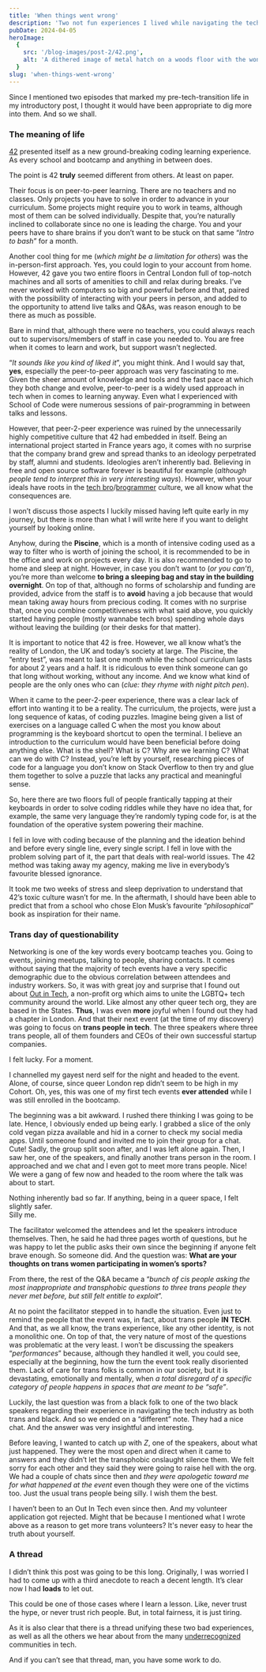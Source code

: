 ```yaml
---
title: 'When things went wrong'
description: 'Two not fun experiences I lived while navigating the tech world before entering the tech world.'
pubDate: 2024-04-05
heroImage:
  {
    src: '/blog-images/post-2/42.png',
    alt: 'A dithered image of metal hatch on a woods floor with the wonky graffiti of the number 42 on it',
  }
slug: 'when-things-went-wrong'
---
```


Since I mentioned two episodes that marked my pre-tech-transition life in my introductory post, I thought it would have been appropriate to dig more into them. And so we shall.

### The meaning of life

[42](https://42london.com/) presented itself as a new ground-breaking coding learning experience. As every school and bootcamp and anything in between does.

The point is 42 **truly** seemed different from others. At least on paper.

Their focus is on peer-to-peer learning. There are no teachers and no classes. Only projects you have to solve in order to advance in your curriculum. Some projects might require you to work in teams, although most of them can be solved individually. Despite that, you’re naturally inclined to collaborate since no one is leading the charge. You and your peers have to share brains if you don’t want to be stuck on that same “_Intro to bash_” for a month.

Another cool thing for me (_which might be a limitation for others_) was the in-person-first approach. Yes, you could login to your account from home. However, 42 gave you two entire floors in Central London full of top-notch machines and all sorts of amenities to chill and relax during breaks. I’ve never worked with computers so big and powerful before and that, paired with the possibility of interacting with your peers in person, and added to the opportunity to attend live talks and Q&As, was reason enough to be there as much as possible.

Bare in mind that, although there were no teachers, you could always reach out to supervisors/members of staff in case you needed to. You are free when it comes to learn and work, but support wasn’t neglected.

“_It sounds like you kind of liked it_”, you might think. And I would say that, **yes**, especially the peer-to-peer approach was very fascinating to me. Given the sheer amount of knowledge and tools and the fast pace at which they both change and evolve, peer-to-peer is a widely used approach in tech when in comes to learning anyway. Even what I experienced with School of Code were numerous sessions of pair-programming in between talks and lessons.

However, that peer-2-peer experience was ruined by the unnecessarily highly competitive culture that 42 had embedded in itself. Being an international project started in France years ago, it comes with no surprise that the company brand grew and spread thanks to an ideology perpetrated by staff, alumni and students. Ideologies aren’t inherently bad. Believing in free and open source software forever is beautiful for example (_although people tend to interpret this in very interesting ways_). However, when your ideals have roots in the [tech bro](https://en.wikipedia.org/wiki/Brogrammer)/[brogrammer](https://www.urbandictionary.com/define.php?term=brogrammer) culture, we all know what the consequences are.

I won’t discuss those aspects I luckily missed having left quite early in my journey, but there is more than what I will write here if you want to delight yourself by looking online.

Anyhow, during the **Piscine**, which is a month of intensive coding used as a way to filter who is worth of joining the school, it is recommended to be in the office and work on projects every day. It is also recommended to go to home and sleep at night. However, in case you don’t want to (_or you can’t_), you’re more than welcome **to bring a sleeping bag and stay in the building overnight**. On top of that, although no forms of scholarship and funding are provided, advice from the staff is to **avoid** having a job because that would mean taking away hours from precious coding. It comes with no surprise that, once you combine competitiveness with what said above, you quickly started having people (mostly wannabe tech bros) spending whole days without leaving the building (or their desks for that matter).

It is important to notice that 42 is free. However, we all know what’s the reality of London, the UK and today’s society at large. The Piscine, the “entry test”, was meant to last one month while the school curriculum lasts for about 2 years and a half. It is ridiculous to even think someone can go that long without working, without any income. And we know what kind of people are the only ones who can (_clue: they rhyme with night pitch pen_).

When it came to the peer-2-peer experience, there was a clear lack of effort into wanting it to be a reality. The curriculum, the projects, were just a long sequence of katas, of coding puzzles. Imagine being given a list of exercises on a language called C when the most you know about programming is the keyboard shortcut to open the terminal. I believe an introduction to the curriculum would have been beneficial before doing anything else. What is the shell? What is C? Why are we learning C? What can we do with C? Instead, you’re left by yourself, researching pieces of code for a language you don’t know on Stack Overflow to then try and glue them together to solve a puzzle that lacks any practical and meaningful sense.

So, here there are two floors full of people frantically tapping at their keyboards in order to solve coding riddles while they have no idea that, for example, the same very language they’re randomly typing code for, is at the foundation of the operative system powering their machine.

I fell in love with coding because of the planning and the ideation behind and before every single line, every single script. I fell in love with the problem solving part of it, the part that deals with real-world issues. The 42 method was taking away my agency, making me live in everybody’s favourite blessed ignorance.

It took me two weeks of stress and sleep deprivation to understand that 42’s toxic culture wasn’t for me. In the aftermath, I should have been able to predict that from a school who chose Elon Musk’s favourite “_philosophical_” book as inspiration for their name.

### Trans day of questionability

Networking is one of the key words every bootcamp teaches you. Going to events, joining meetups, talking to people, sharing contacts. It comes without saying that the majority of tech events have a very specific demographic due to the obvious correlation between attendees and industry workers. So, it was with great joy and surprise that I found out about [Out in Tech](https://outintech.com/), a non-profit org which aims to unite the LGBTQ+ tech community around the world. Like almost any other queer tech org, they are based in the States. **Thus**, I was even **more** joyful when I found out they had a chapter in London. And that their next event (at the time of my discovery) was going to focus on **trans people in tech**. The three speakers where three trans people, all of them founders and CEOs of their own successful startup companies.

I felt lucky. For a moment.

I channelled my gayest nerd self for the night and headed to the event. Alone, of course, since queer London rep didn’t seem to be high in my Cohort. Oh, yes, this was one of my first tech events **ever attended** while I was still enrolled in the bootcamp.

The beginning was a bit awkward. I rushed there thinking I was going to be late. Hence, I obviously ended up being early. I grabbed a slice of the only cold vegan pizza available and hid in a corner to check my social media apps. Until someone found and invited me to join their group for a chat. Cute! Sadly, the group split soon after, and I was left alone again. Then, I saw her, one of the speakers, and finally another trans person in the room. I approached and we chat and I even got to meet more trans people. Nice! We were a gang of few now and headed to the room where the talk was about to start.

Nothing inherently bad so far. If anything, being in a queer space, I felt slightly safer.  
Silly me.

The facilitator welcomed the attendees and let the speakers introduce themselves. Then, he said he had three pages worth of questions, but he was happy to let the public asks their own since the beginning if anyone felt brave enough. So someone did. And the question was: **What are your thoughts on trans women participating in women’s sports?**

From there, the rest of the Q&A became a “_bunch of cis people asking the most inappropriate and transphobic questions to three trans people they never met before, but still felt entitle to exploit_”.

At no point the facilitator stepped in to handle the situation. Even just to remind the people that the event was, in fact, about trans people **IN** **TECH**. And that, as we all know, the trans experience, like any other identity, is not a monolithic one. On top of that, the very nature of most of the questions was problematic at the very least. I won’t be discussing the speakers “_performances_” because, although they handled it well, you could see, especially at the beginning, how the turn the event took really disoriented them. Lack of care for trans folks is common in our society, but it is devastating, emotionally and mentally, when _a total disregard of a specific category of people happens in spaces that are meant to be “safe”_.

Luckily, the last question was from a black folk to one of the two black speakers regarding their experience in navigating the tech industry as both trans and black. And so we ended on a “different” note. They had a nice chat. And the answer was very insightful and interesting.

Before leaving, I wanted to catch up with _Z_, one of the speakers, about what just happened. They were the most open and direct when it came to answers and they didn’t let the transphobic onslaught silence them. We felt sorry for each other and they said they were going to raise hell with the org. We had a couple of chats since then and _they were apologetic toward me for what happened at the event_ even though they were one of the victims too. Just the usual trans people being silly. I wish them the best.

I haven’t been to an Out In Tech even since then. And my volunteer application got rejected. Might that be because I mentioned what I wrote above as a reason to get more trans volunteers? It's never easy to hear the truth about yourself.

### A thread

I didn’t think this post was going to be this long. Originally, I was worried I had to come up with a third anecdote to reach a decent length. It’s clear now I had **loads** to let out.

This could be one of those cases where I learn a lesson. Like, never trust the hype, or never trust rich people. But, in total fairness, it is just tiring.

As it is also clear that there is a thread unifying these two bad experiences, as well as all the others we hear about from the many [underrecognized](https://hbr.org/2023/04/why-we-should-stop-saying-underrepresented) communities in tech.

And if you can’t see that thread, man, you have some work to do.
